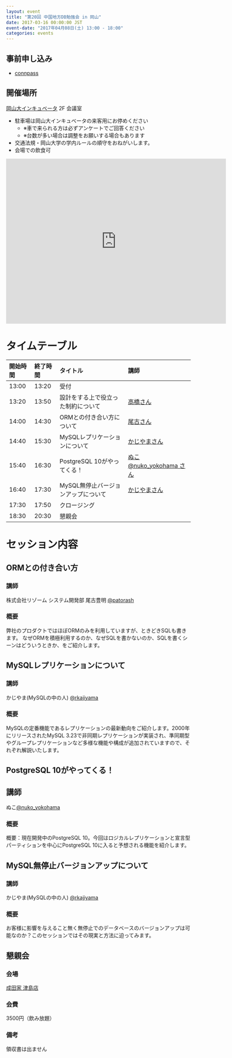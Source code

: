 ```yaml
---
layout: event
title: "第20回 中国地方DB勉強会 in 岡山"
date: 2017-03-16 00:00:00 JST
event-date: "2017年04月08日(土) 13:00 - 18:00"
categories: events
---
```


## 事前申し込み

* [connpass](https://dbstudychugoku.connpass.com/event/52877/)

## 開催場所　

[岡山大インキュベータ](http://www.smrj.go.jp/incubation/od-plus/) 2F 会議室

- 駐車場は岡山大インキュベータの来客用にお停めください
    - ※車で来られる方は必ずアンケートでご回答ください
    - ※台数が多い場合は調整をお願いする場合もあります
- 交通法規・岡山大学の学内ルールの順守をおねがいします。
- 会場での飲食可

<iframe src="https://www.google.com/maps/embed?pb=!1m14!1m8!1m3!1d13122.912181922591!2d133.9161569!3d34.6868126!3m2!1i1024!2i768!4f13.1!3m3!1m2!1s0x0%3A0x852b284943ef9651!2z5bKh5bGx5aSn44Kk44Oz44Kt44Ol44OZ44O844K_!5e0!3m2!1sja!2sjp!4v1489549186487" width="600" height="450" frameborder="0" style="border:0" allowfullscreen></iframe>

# タイムテーブル

| 開始時間 | 終了時間 | タイトル | 講師 |
|:------------ |:--------------|:--------------|:-------------
| 13:00 | 13:20 | 受付 |  |
| 13:20 | 13:50 | 設計をする上で役立った制約について | [高橋さん ](https://twitter.com/ikkitang) |
| 14:00 | 14:30 | ORMとの付き合い方について| [尾古さん](https://twitter.com/patorash) |
| 14:40 | 15:30 | MySQLレプリケーションについて | [かじやまさん](https://twitter.com/rkajiyama)  |
| 15:40 | 16:30 | PostgreSQL 10がやってくる！ | [ぬこ@nuko_yokohama さん](https://twitter.com/nuko_yokohama ) |
| 16:40 | 17:30 |MySQL無停止バージョンアップについて | [かじやまさん](https://twitter.com/rkajiyama) |
| 17:30 | 17:50 | クロージング |  |
| 18:30 | 20:30 | 懇親会 |  |


# セッション内容
## ORMとの付き合い方
### 講師
株式会社リゾーム システム開発部 尾古豊明 [@patorash](https://twitter.com/patorash)
### 概要
弊社のプロダクトではほぼORMのみを利用していますが、ときどきSQLも書きます。
なぜORMを積極利用するのか、なぜSQLを書かないのか、SQLを書くシーンはどういうときか、をご紹介します。

## MySQLレプリケーションについて
### 講師
かじやま(MySQLの中の人) [@rkajiyama](https://twitter.com/rkajiyama)
### 概要
 MySQLの定番機能であるレプリケーションの最新動向をご紹介します。2000年にリリースされたMySQL 3.23で非同期レプリケーションが実装され、準同期型やグループレプリケーションなど多様な機能や構成が追加されていますので、それぞれ解説いたします。

## PostgreSQL 10がやってくる！
## 講師
ぬこ[@nuko_yokohama](https://twitter.com/nuko_yokohama ) 
### 概要
概要：現在開発中のPostgreSQL 10。今回はロジカルレプリケーションと宣言型パーティションを中心にPostgreSQL 10に入ると予想される機能を紹介します。

## MySQL無停止バージョンアップについて
### 講師
かじやま(MySQLの中の人)  [@rkajiyama](https://twitter.com/rkajiyama)
### 概要
お客様に影響を与えること無く無停止でのデータベースのバージョンアップは可能なのか？このセッションではその現実と方法に迫ってみます。

## 懇親会
### 会場
[成田家 津島店](https://tabelog.com/okayama/A3301/A330101/33004278/)
### 会費
3500円（飲み放題）
### 備考
領収書は出ません
